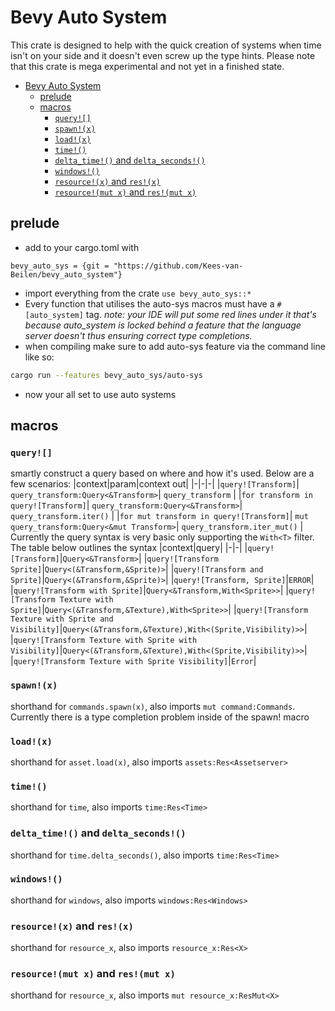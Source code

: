 # Bevy Auto System
This crate is designed to help with the quick creation of systems when time isn't on your side and it doesn't even screw up the type hints. Please note that this crate is mega experimental and not yet in a finished state. 

- [Bevy Auto System](#bevy-auto-system)
  - [prelude](#prelude)
  - [macros](#macros)
    - [`query![]`](#query)
    - [`spawn!(x)`](#spawnx)
    - [`load!(x)`](#loadx)
    - [`time!()`](#time)
    - [`delta_time!()` and `delta_seconds!()`](#delta_time-and-delta_seconds)
    - [`windows!()`](#windows)
    - [`resource!(x)` and `res!(x)`](#resourcex-and-resx)
    - [`resource!(mut x)` and `res!(mut x)`](#resourcemut-x-and-resmut-x)


## prelude
- add to your cargo.toml with 
```
bevy_auto_sys = {git = "https://github.com/Kees-van-Beilen/bevy_auto_system"}
```
- import everything from the crate `use bevy_auto_sys::*`
- Every function that utilises the auto-sys macros must have a `#[auto_system]` tag. *note: your IDE will put some red lines under it that's because auto_system is locked behind a feature that the language server doesn't thus ensuring correct type completions.*
- when compiling make sure to add auto-sys feature via the command line like so: 
```bash
cargo run --features bevy_auto_sys/auto-sys
```
- now your all set to use auto systems

## macros
### `query![]`
smartly construct a query based on where and how it's used. Below are a few scenarios:
|context|param|context out|
|-|-|-|
|`query![Transform]`| `query_transform:Query<&Transform>`| `query_transform` |
|`for transform in query![Transform]`| `query_transform:Query<&Transform>`| `query_transform.iter()` |
|`for mut transform in query![Transform]`| `mut query_transform:Query<&mut Transform>`| `query_transform.iter_mut()` |
Currently the query syntax is very basic only supporting the `With<T>` filter. The table below outlines the syntax
|context|query|
|-|-|
|`query![Transform]`|`Query<&Transform>`|
|`query![Transform Sprite]`|`Query<(&Transform,&Sprite)>`|
|`query![Transform and Sprite]`|`Query<(&Transform,&Sprite)>`|
|`query![Transform, Sprite]`|`ERROR`|
|`query![Transform with Sprite]`|`Query<&Transform,With<Sprite>>`|
|`query![Transform Texture with Sprite]`|`Query<(&Transform,&Texture),With<Sprite>>`|
|`query![Transform Texture with Sprite and Visibility]`|`Query<(&Transform,&Texture),With<(Sprite,Visibility)>>`|
|`query![Transform Texture with Sprite with Visibility]`|`Query<(&Transform,&Texture),With<(Sprite,Visibility)>>`|
|`query![Transform Texture with Sprite Visibility]`|`Error`|
### `spawn!(x)`
shorthand for `commands.spawn(x)`, also imports `mut command:Commands`. Currently there is a type completion problem inside of the spawn! macro
### `load!(x)`
shorthand for `asset.load(x)`, also imports `assets:Res<Assetserver>`
### `time!()`
shorthand for `time`, also imports `time:Res<Time>`
### `delta_time!()` and `delta_seconds!()`
shorthand for `time.delta_seconds()`, also imports `time:Res<Time>`
### `windows!()`
shorthand for `windows`, also imports `windows:Res<Windows>`
### `resource!(x)` and `res!(x)`
shorthand for `resource_x`, also imports `resource_x:Res<X>`
### `resource!(mut x)` and `res!(mut x)`
shorthand for `resource_x`, also imports `mut resource_x:ResMut<X>`
